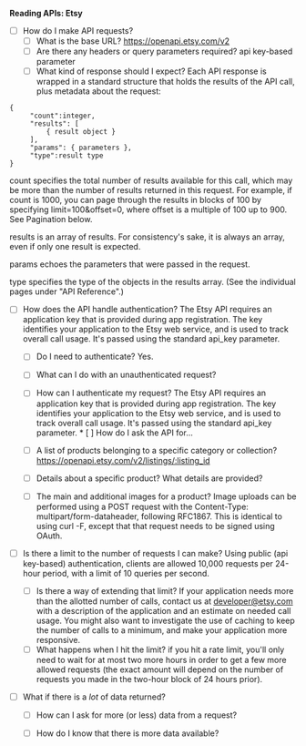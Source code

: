**Reading APIs: Etsy**
  * [ ] How do I make API requests?
    * [ ] What is the base URL?
https://openapi.etsy.com/v2
    * [ ] Are there any headers or query parameters required? 
api key-based parameter
    * [ ] What kind of response should I expect?
Each API response is wrapped in a standard structure that holds the results of the API call, plus metadata about the request:
```
{
     "count":integer,
     "results": [
         { result object }
     ],
     "params": { parameters },
     "type":result type
}
```

count specifies the total number of results available for this call, which may be more than the number of results returned in this request. For example, if count is 1000, you can page through the results in blocks of 100 by specifying limit=100&offset=0, where offset is a multiple of 100 up to 900. See Pagination below.

results is an array of results. For consistency's sake, it is always an array, even if only one result is expected.

params echoes the parameters that were passed in the request.

type specifies the type of the objects in the results array. (See the individual pages under "API Reference".)

  * [ ] How does the API handle authentication?
The Etsy API requires an application key that is provided during app registration. The key identifies your application to the Etsy web service, and is used to track overall call usage. It's passed using the standard api_key parameter.
    * [ ] Do I need to authenticate?
Yes. 
    * [ ] What can I do with an unauthenticated request?

    * [ ] How can I authenticate my request?
The Etsy API requires an application key that is provided during app registration. The key identifies your application to the Etsy web service, and is used to track overall call usage. It's passed using the standard api_key parameter.  * [ ] How do I ask the API for...
    * [ ] A list of products belonging to a specific category or collection?
https://openapi.etsy.com/v2/listings/:listing_id
    * [ ] Details about a specific product? What details are provided?
 

    * [ ] The main and additional images for a product?
 Image uploads can be performed using a POST request with the Content-Type: multipart/form-dataheader, following RFC1867. This is identical to using curl -F, except that that request needs to be signed using OAuth.   

  * [ ] Is there a limit to the number of requests I can make?
Using public (api key-based) authentication, clients are allowed 10,000 requests per 24-hour period, with a limit of 10 queries per second.
    * [ ] Is there a way of extending that limit?
If your application needs more than the allotted number of calls, contact us at developer@etsy.com with a description of the application and an estimate on needed call usage. You might also want to investigate the use of caching to keep the number of calls to a minimum, and make your application more responsive.
    * [ ] What happens when I hit the limit?
if you hit a rate limit, you'll only need to wait for at most two more hours in order to get a few more allowed requests (the exact amount will depend on the number of requests you made in the two-hour block of 24 hours prior). 
  * [ ] What if there is a _lot_ of data returned?

    * [ ] How can I ask for more (or less) data from a request?

    * [ ] How do I know that there is more data available?
